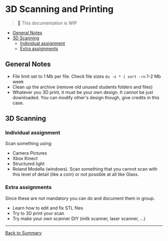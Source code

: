 # 3D Scanning and Printing

> :construction: This documentation is WIP

* [General Notes](#general-notes)
* [3D Scanning](#3d-scanning)
  * [Individual assignment](#individual-assignment)
  * [Extra assignments](#extra-assignments)

## General Notes

* File limit set to 1 Mb per file. Check file sizes `du -s * | sort -rn` 1-2 Mb week
* Clean up the archive (remove old unused students folders and files)
* Whatever you 3D print, it must be your own design. It cannot be just downloaded. You can modify other's design though, give credits in this case.

## 3D Scanning

### Individual assignment

Scan something using:

* Camera Pictures
* Xbox Kinect
* Structured light
* Roland Modella (windows). Scan something that you cannot scan with this level of detail (like a coin) or not possible at all like Glass.

### Extra assignments

Since these are not mandatory you can do and document them in group.

* Learn how to edit and fix STL files
* Try to 3D print your scan
* Try make your own scanner DIY (milk scanner, laser scanner, ...)

---
[Back to Summary](../summary.md)
